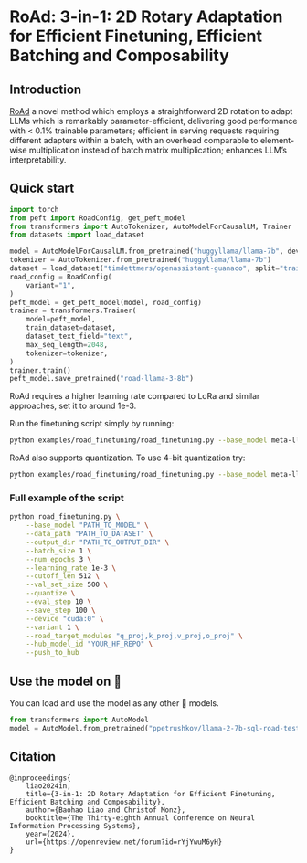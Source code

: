 # RoAd: 3-in-1: 2D Rotary Adaptation for Efficient Finetuning, Efficient Batching and Composability


## Introduction
[RoAd](https://arxiv.org/pdf/2409.00119) a novel method
which employs a straightforward 2D rotation to adapt LLMs which is 
remarkably parameter-efficient, delivering good
performance with < 0.1% trainable parameters; efficient
in serving requests requiring different adapters within a batch, with an overhead
comparable to element-wise multiplication instead of batch matrix multiplication;
enhances LLM’s interpretability.

## Quick start
```python
import torch
from peft import RoadConfig, get_peft_model
from transformers import AutoTokenizer, AutoModelForCausalLM, Trainer
from datasets import load_dataset

model = AutoModelForCausalLM.from_pretrained("huggyllama/llama-7b", device_map="cuda")
tokenizer = AutoTokenizer.from_pretrained("huggyllama/llama-7b")
dataset = load_dataset("timdettmers/openassistant-guanaco", split="train")
road_config = RoadConfig(
    variant="1",
)
peft_model = get_peft_model(model, road_config)
trainer = transformers.Trainer(
    model=peft_model,
    train_dataset=dataset,
    dataset_text_field="text",
    max_seq_length=2048,
    tokenizer=tokenizer,
)
trainer.train()
peft_model.save_pretrained("road-llama-3-8b")
```

RoAd requires a higher learning rate compared to LoRa and similar approaches, set it to around 1e-3.

Run the finetuning script simply by running:

```bash
python examples/road_finetuning/road_finetuning.py --base_model meta-llama/Meta-Llama-3-8B --data_path timdettmers/openassistant-guanaco
```

RoAd also supports quantization. To use 4-bit quantization try:

```bash
python examples/road_finetuning/road_finetuning.py --base_model meta-llama/Meta-Llama-3-8B --quantize
```

### Full example of the script 
```bash
python road_finetuning.py \
    --base_model "PATH_TO_MODEL" \
    --data_path "PATH_TO_DATASET" \
    --output_dir "PATH_TO_OUTPUT_DIR" \
    --batch_size 1 \
    --num_epochs 3 \
    --learning_rate 1e-3 \
    --cutoff_len 512 \
    --val_set_size 500 \
    --quantize \
    --eval_step 10 \
    --save_step 100 \
    --device "cuda:0" \
    --variant 1 \
    --road_target_modules "q_proj,k_proj,v_proj,o_proj" \
    --hub_model_id "YOUR_HF_REPO" \
    --push_to_hub
```
## Use the model on 🤗
You can load and use the model as any other 🤗 models.
```python
from transformers import AutoModel
model = AutoModel.from_pretrained("ppetrushkov/llama-2-7b-sql-road-test")
```


## Citation
```
@inproceedings{
    liao2024in,
    title={3-in-1: 2D Rotary Adaptation for Efficient Finetuning, Efficient Batching and Composability},
    author={Baohao Liao and Christof Monz},
    booktitle={The Thirty-eighth Annual Conference on Neural Information Processing Systems},
    year={2024},
    url={https://openreview.net/forum?id=rYjYwuM6yH}
}
```
